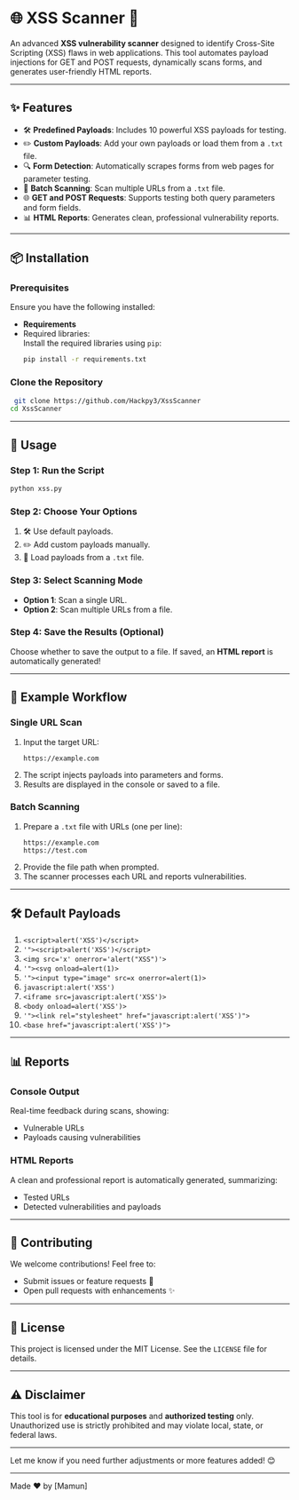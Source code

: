 # 🌐 XSS Scanner 🚀  

An advanced **XSS vulnerability scanner** designed to identify Cross-Site Scripting (XSS) flaws in web applications. This tool automates payload injections for GET and POST requests, dynamically scans forms, and generates user-friendly HTML reports.  

---

## ✨ Features  

- 🛠 **Predefined Payloads**: Includes 10 powerful XSS payloads for testing.  
- ✏️ **Custom Payloads**: Add your own payloads or load them from a `.txt` file.  
- 🔍 **Form Detection**: Automatically scrapes forms from web pages for parameter testing.  
- 📂 **Batch Scanning**: Scan multiple URLs from a `.txt` file.  
- 🌐 **GET and POST Requests**: Supports testing both query parameters and form fields.  
- 📊 **HTML Reports**: Generates clean, professional vulnerability reports.  

---

## 📦 Installation  

### Prerequisites  
Ensure you have the following installed:  
- **Requirements**  
- Required libraries:  
   Install the required libraries using `pip`:
   ```bash
   pip install -r requirements.txt
   

### Clone the Repository  
```bash
 git clone https://github.com/Hackpy3/XssScanner  
cd XssScanner  
```  

---

## 🚦 Usage  

### Step 1: Run the Script  
```bash
python xss.py  
```  

### Step 2: Choose Your Options  
1. 🛠 Use default payloads.  
2. ✏️ Add custom payloads manually.  
3. 📂 Load payloads from a `.txt` file.  

### Step 3: Select Scanning Mode  
- **Option 1**: Scan a single URL.  
- **Option 2**: Scan multiple URLs from a file.  

### Step 4: Save the Results (Optional)  
Choose whether to save the output to a file. If saved, an **HTML report** is automatically generated!  

---

## 📄 Example Workflow  

### Single URL Scan  
1. Input the target URL:  
   ```
   https://example.com  
   ```  
2. The script injects payloads into parameters and forms.  
3. Results are displayed in the console or saved to a file.  

### Batch Scanning  
1. Prepare a `.txt` file with URLs (one per line):  
   ```
   https://example.com  
   https://test.com  
   ```  
2. Provide the file path when prompted.  
3. The scanner processes each URL and reports vulnerabilities.  

---

## 🛠 Default Payloads  

1. `<script>alert('XSS')</script>`  
2. `'"><script>alert('XSS')</script>`  
3. `<img src='x' onerror='alert("XSS")'>`  
4. `'"><svg onload=alert(1)>`  
5. `'"><input type="image" src=x onerror=alert(1)>`  
6. `javascript:alert('XSS')`  
7. `<iframe src=javascript:alert('XSS')>`  
8. `<body onload=alert('XSS')>`  
9. `'"><link rel="stylesheet" href="javascript:alert('XSS')">`  
10. `<base href="javascript:alert('XSS')">`  

---

## 📊 Reports  

### Console Output  
Real-time feedback during scans, showing:  
- Vulnerable URLs  
- Payloads causing vulnerabilities  

### HTML Reports  
A clean and professional report is automatically generated, summarizing:  
- Tested URLs  
- Detected vulnerabilities and payloads  

---

## 🤝 Contributing  

We welcome contributions! Feel free to:  
- Submit issues or feature requests 🐛  
- Open pull requests with enhancements ✨  

---

## 📜 License  

This project is licensed under the MIT License. See the `LICENSE` file for details.  

---

## ⚠️ Disclaimer  

This tool is for **educational purposes** and **authorized testing** only. Unauthorized use is strictly prohibited and may violate local, state, or federal laws.  

---


Let me know if you need further adjustments or more features added! 😊

--- 
Made ❤️ by [Mamun]  
